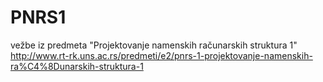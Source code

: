 # PNRS1
vežbe iz predmeta "Projektovanje namenskih računarskih struktura 1" 
http://www.rt-rk.uns.ac.rs/predmeti/e2/pnrs-1-projektovanje-namenskih-ra%C4%8Dunarskih-struktura-1
